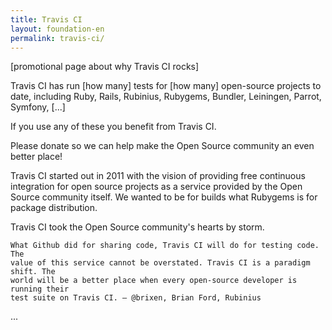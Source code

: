 ```yaml
---
title: Travis CI
layout: foundation-en
permalink: travis-ci/
---
```


[promotional page about why Travis CI rocks]

Travis CI has run [how many] tests for [how many] open-source projects to date,
including Ruby, Rails, Rubinius, Rubygems, Bundler, Leiningen, Parrot, Symfony, [...]

If you use any of these you benefit from Travis CI.

Please donate so we can help make the Open Source community an even better place!


Travis CI started out in 2011 with the vision of providing free continuous
integration for open source projects as a service provided by the Open Source
community itself. We wanted to be for builds what Rubygems is for package
distribution.

Travis CI took the Open Source community's hearts by storm.

    What Github did for sharing code, Travis CI will do for testing code. The
    value of this service cannot be overstated. Travis CI is a paradigm shift. The
    world will be a better place when every open-source developer is running their
    test suite on Travis CI. — @brixen, Brian Ford, Rubinius


...
